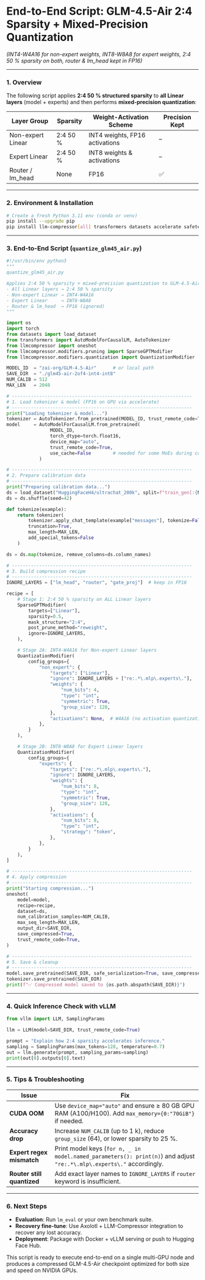 # End-to-End Script: GLM-4.5-Air 2:4 Sparsity + Mixed-Precision Quantization  
*(INT4-W4A16 for non-expert weights, INT8-W8A8 for expert weights, 2:4 50 % sparsity on both, router & lm_head kept in FP16)*

---

### 1. Overview  
The following script applies **2:4 50 % structured sparsity** to **all Linear layers** (model + experts) and then performs **mixed-precision quantization**:

| Layer Group      | Sparsity | Weight-Activation Scheme | Precision Kept |
|------------------|----------|--------------------------|----------------|
| Non-expert Linear| 2:4 50 % | INT4  weights, FP16 activations | – |
| Expert Linear    | 2:4 50 % | INT8 weights & activations | – |
| Router / lm_head | None     | FP16                     | ✅ |

---

### 2. Environment & Installation
```bash
# Create a fresh Python 3.11 env (conda or venv)
pip install --upgrade pip
pip install llm-compressor[all] transformers datasets accelerate safetensors
```

---

### 3. End-to-End Script (`quantize_glm45_air.py`)
```python
#!/usr/bin/env python3
"""
quantize_glm45_air.py

Applies 2:4 50 % sparsity + mixed-precision quantization to GLM-4.5-Air:
- All Linear layers → 2:4 50 % sparsity
- Non-expert Linear → INT4-W4A16
- Expert Linear     → INT8-W8A8
- Router & lm_head  → FP16 (ignored)
"""

import os
import torch
from datasets import load_dataset
from transformers import AutoModelForCausalLM, AutoTokenizer
from llmcompressor import oneshot
from llmcompressor.modifiers.pruning import SparseGPTModifier
from llmcompressor.modifiers.quantization import QuantizationModifier   # handles both AWQ & GPTQ-like configs

MODEL_ID  = "zai-org/GLM-4.5-Air"      # or local path
SAVE_DIR  = "./glm45-air-2of4-int4-int8"
NUM_CALIB = 512
MAX_LEN   = 2048

# ------------------------------------------------------------------
# 1. Load tokenizer & model (FP16 on GPU via accelerate)
# ------------------------------------------------------------------
print("Loading tokenizer & model...")
tokenizer = AutoTokenizer.from_pretrained(MODEL_ID, trust_remote_code=True)
model     = AutoModelForCausalLM.from_pretrained(
                MODEL_ID,
                torch_dtype=torch.float16,
                device_map="auto",
                trust_remote_code=True,
                use_cache=False        # needed for some MoEs during compression
            )

# ------------------------------------------------------------------
# 2. Prepare calibration data
# ------------------------------------------------------------------
print("Preparing calibration data...")
ds = load_dataset("HuggingFaceH4/ultrachat_200k", split=f"train_gen[:{NUM_CALIB}]")
ds = ds.shuffle(seed=42)

def tokenize(example):
    return tokenizer(
        tokenizer.apply_chat_template(example["messages"], tokenize=False),
        truncation=True,
        max_length=MAX_LEN,
        add_special_tokens=False
    )

ds = ds.map(tokenize, remove_columns=ds.column_names)

# ------------------------------------------------------------------
# 3. Build compression recipe
# ------------------------------------------------------------------
IGNORE_LAYERS = ["lm_head", "router", "gate_proj"]  # keep in FP16

recipe = [
    # Stage 1: 2:4 50 % sparsity on ALL Linear layers
    SparseGPTModifier(
        targets=["Linear"],
        sparsity=0.5,
        mask_structure="2:4",
        post_prune_method="reweight",
        ignore=IGNORE_LAYERS,
    ),

    # Stage 2A: INT4-W4A16 for Non-expert Linear layers
    QuantizationModifier(
        config_groups={
            "non_expert": {
                "targets": ["Linear"],
                "ignore": IGNORE_LAYERS + ["re:.*\.mlp\.experts\."],   # exclude experts
                "weights": {
                    "num_bits": 4,
                    "type": "int",
                    "symmetric": True,
                    "group_size": 128,
                },
                "activations": None,  # W4A16 (no activation quantization)
            },
        }
    ),

    # Stage 2B: INT8-W8A8 for Expert Linear layers
    QuantizationModifier(
        config_groups={
            "experts": {
                "targets": ["re:.*\.mlp\.experts\."],
                "ignore": IGNORE_LAYERS,
                "weights": {
                    "num_bits": 8,
                    "type": "int",
                    "symmetric": True,
                    "group_size": 128,
                },
                "activations": {
                    "num_bits": 8,
                    "type": "int",
                    "strategy": "token",
                },
            },
        }
    ),
]

# ------------------------------------------------------------------
# 4. Apply compression
# ------------------------------------------------------------------
print("Starting compression...")
oneshot(
    model=model,
    recipe=recipe,
    dataset=ds,
    num_calibration_samples=NUM_CALIB,
    max_seq_length=MAX_LEN,
    output_dir=SAVE_DIR,
    save_compressed=True,
    trust_remote_code=True,
)

# ------------------------------------------------------------------
# 5. Save & cleanup
# ------------------------------------------------------------------
model.save_pretrained(SAVE_DIR, safe_serialization=True, save_compressed=True)
tokenizer.save_pretrained(SAVE_DIR)
print(f"✅ Compressed model saved to {os.path.abspath(SAVE_DIR)}")
```

---

### 4. Quick Inference Check with vLLM
```python
from vllm import LLM, SamplingParams

llm = LLM(model=SAVE_DIR, trust_remote_code=True)

prompt = "Explain how 2:4 sparsity accelerates inference."
sampling = SamplingParams(max_tokens=128, temperature=0.7)
out = llm.generate(prompt, sampling_params=sampling)
print(out[0].outputs[0].text)
```

---

### 5. Tips & Troubleshooting
| Issue | Fix |
|-------|-----|
| **CUDA OOM** | Use `device_map="auto"` and ensure ≥ 80 GB GPU RAM (A100/H100). Add `max_memory={0:"70GiB"}` if needed. |
| **Accuracy drop** | Increase `NUM_CALIB` (up to 1 k), reduce `group_size` (64), or lower sparsity to 25 %. |
| **Expert regex mismatch** | Print model keys (`for n, _ in model.named_parameters(): print(n)`) and adjust `"re:.*\.mlp\.experts\."` accordingly. |
| **Router still quantized** | Add exact layer names to `IGNORE_LAYERS` if `router` keyword is insufficient. |

---

### 6. Next Steps
- **Evaluation**: Run `lm_eval` or your own benchmark suite.
- **Recovery fine-tune**: Use Axolotl + LLM-Compressor integration to recover any lost accuracy.
- **Deployment**: Package with Docker + vLLM serving or push to Hugging Face Hub.

This script is ready to execute end-to-end on a single multi-GPU node and produces a compressed GLM-4.5-Air checkpoint optimized for both size and speed on NVIDIA GPUs.
